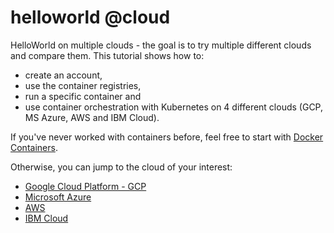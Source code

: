 # helloworld @cloud
HelloWorld on multiple clouds - the goal is to try multiple different clouds and compare them. This tutorial shows how to:
* create an account, 
* use the container registries, 
* run a specific container and 
* use container orchestration with Kubernetes
on 4 different clouds (GCP, MS Azure, AWS and IBM Cloud).

If you've never worked with containers before, feel free to start with [Docker Containers](intro-docker-containers).

Otherwise, you can jump to the cloud of your interest:
* [Google Cloud Platform - GCP](cloud-gcp)
* [Microsoft Azure](cloud-ms-azure)
* [AWS](cloud-aws)
* [IBM Cloud](cloud-ibm-cloud)
